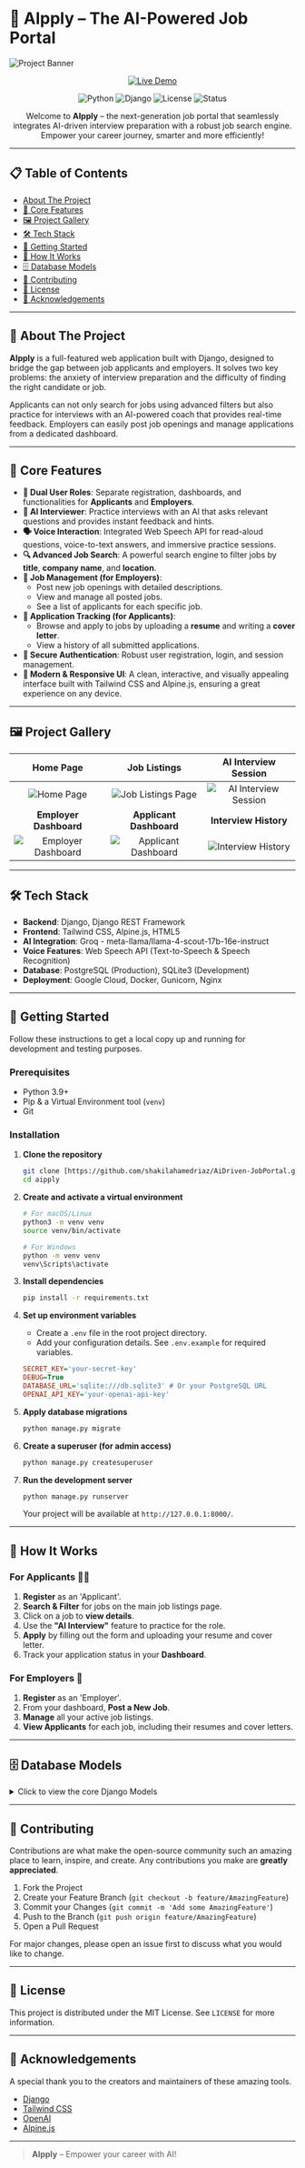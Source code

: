 # 🚀 AIpply – The AI-Powered Job Portal

![Project Banner](image/homepage.jpg)
<p align="center">
  <a href="http://34.170.252.94/" target="_blank">
    <img src="https://img.shields.io/badge/Live_Demo-Visit_Site-brightgreen?style=for-the-badge&logo=google-cloud" alt="Live Demo">
  </a>
</p>

<p align="center">
  <img alt="Python" src="https://img.shields.io/badge/python-3.9+-blue.svg">
  <img alt="Django" src="https://img.shields.io/badge/django-4.x-green.svg">
  <img alt="License" src="https://img.shields.io/badge/License-MIT-yellow.svg">
  <img alt="Status" src="https://img.shields.io/badge/status-active-brightgreen">
</p>

<p align="center">
  Welcome to <b>AIpply</b> – the next-generation job portal that seamlessly integrates AI-driven interview preparation with a robust job search engine. Empower your career journey, smarter and more efficiently!
</p>

---

## 📋 Table of Contents

- [About The Project](#-about-the-project)
- [🌟 Core Features](#-core-features)
- [🖼️ Project Gallery](#-project-gallery)
- [🛠️ Tech Stack](#-tech-stack)
- [🚦 Getting Started](#-getting-started)
- [📝 How It Works](#-how-it-works)
- [🗄️ Database Models](#-database-models)
- [🤝 Contributing](#-contributing)
- [📄 License](#-license)
- [🙌 Acknowledgements](#-acknowledgements)

---

## 🎯 About The Project

**AIpply** is a full-featured web application built with Django, designed to bridge the gap between job applicants and employers. It solves two key problems: the anxiety of interview preparation and the difficulty of finding the right candidate or job.

Applicants can not only search for jobs using advanced filters but also practice for interviews with an AI-powered coach that provides real-time feedback. Employers can easily post job openings and manage applications from a dedicated dashboard.

---

## 🌟 Core Features

- **👥 Dual User Roles**: Separate registration, dashboards, and functionalities for **Applicants** and **Employers**.
- **🤖 AI Interviewer**: Practice interviews with an AI that asks relevant questions and provides instant feedback and hints.
- **🗣️ Voice Interaction**: Integrated Web Speech API for read-aloud questions, voice-to-text answers, and immersive practice sessions.
- **🔍 Advanced Job Search**: A powerful search engine to filter jobs by **title**, **company name**, and **location**.
- **💼 Job Management (for Employers)**:
  - Post new job openings with detailed descriptions.
  - View and manage all posted jobs.
  - See a list of applicants for each specific job.
- **📄 Application Tracking (for Applicants)**:
  - Browse and apply to jobs by uploading a **resume** and writing a **cover letter**.
  - View a history of all submitted applications.
- **🔐 Secure Authentication**: Robust user registration, login, and session management.
- **📱 Modern & Responsive UI**: A clean, interactive, and visually appealing interface built with Tailwind CSS and Alpine.js, ensuring a great experience on any device.

---

## 🖼️ Project Gallery

| Home Page | Job Listings | AI Interview Session |
| :---: | :---: | :---: |
| ![Home Page](image/homepage.jpg) | ![Job Listings Page](image/homepage2.jpg) | ![AI Interview Session](image/interviewsession.jpg) |
| **Employer Dashboard** | **Applicant Dashboard** | **Interview History** |
| ![Employer Dashboard](image/employeedashboard.jpg) | ![Applicant Dashboard](image/applicantdashboard.jpg) | ![Interview History](image/interviewhistory.jpg) |


---

## 🛠️ Tech Stack

- **Backend**: Django, Django REST Framework
- **Frontend**: Tailwind CSS, Alpine.js, HTML5
- **AI Integration**: Groq - meta-llama/llama-4-scout-17b-16e-instruct
- **Voice Features**: Web Speech API (Text-to-Speech & Speech Recognition)
- **Database**: PostgreSQL (Production), SQLite3 (Development)
- **Deployment**: Google Cloud, Docker, Gunicorn, Nginx

---

## 🚦 Getting Started

Follow these instructions to get a local copy up and running for development and testing purposes.

### Prerequisites

- Python 3.9+
- Pip & a Virtual Environment tool (`venv`)
- Git

### Installation

1.  **Clone the repository**
    ```bash
    git clone [https://github.com/shakilahamedriaz/AiDriven-JobPortal.git)
    cd aipply
    ```

2.  **Create and activate a virtual environment**
    ```bash
    # For macOS/Linux
    python3 -m venv venv
    source venv/bin/activate

    # For Windows
    python -m venv venv
    venv\Scripts\activate
    ```

3.  **Install dependencies**
    ```bash
    pip install -r requirements.txt
    ```

4.  **Set up environment variables**
    - Create a `.env` file in the root project directory.
    - Add your configuration details. See `.env.example` for required variables.
    ```ini
    SECRET_KEY='your-secret-key'
    DEBUG=True
    DATABASE_URL='sqlite:///db.sqlite3' # Or your PostgreSQL URL
    OPENAI_API_KEY='your-openai-api-key'
    ```

5.  **Apply database migrations**
    ```bash
    python manage.py migrate
    ```

6.  **Create a superuser (for admin access)**
    ```bash
    python manage.py createsuperuser
    ```

7.  **Run the development server**
    ```bash
    python manage.py runserver
    ```
    Your project will be available at `http://127.0.0.1:8000/`.

---

## 📝 How It Works

### For Applicants 🧑‍💻
1.  **Register** as an 'Applicant'.
2.  **Search & Filter** for jobs on the main job listings page.
3.  Click on a job to **view details**.
4.  Use the **"AI Interview"** feature to practice for the role.
5.  **Apply** by filling out the form and uploading your resume and cover letter.
6.  Track your application status in your **Dashboard**.

### For Employers 🏢
1.  **Register** as an 'Employer'.
2.  From your dashboard, **Post a New Job**.
3.  **Manage** all your active job listings.
4.  **View Applicants** for each job, including their resumes and cover letters.

---

## 🗄️ Database Models

<details>
<summary>Click to view the core Django Models</summary>

### `Job` Model
Stores all the information related to a job posting.

| Field | Type | Description |
| :--- | :--- | :--- |
| `title` | CharField | The title of the job (e.g., "Software Engineer"). |
| `company_name` | CharField | The name of the company hiring. |
| `location` | CharField | The physical location for the job. |
| `description` | TextField | A detailed description of the role and responsibilities. |
| `posted_by` | ForeignKey | A link to the `Employer` (User) who posted the job. |
| `created_at` | DateTimeField | Timestamp when the job was posted. |

### `Application` Model
Stores a record of each application submitted by a user.

| Field | Type | Description |
| :--- | :--- | :--- |
| `job` | ForeignKey | A link to the `Job` being applied for. |
| `applicant` | ForeignKey | A link to the `Applicant` (User) who applied. |
| `resume` | FileField | The uploaded resume file. |
| `cover_letter`| TextField | The text of the applicant's cover letter. |
| `applied_at` | DateTimeField | Timestamp when the application was submitted. |

</details>

---

## 🤝 Contributing

Contributions are what make the open-source community such an amazing place to learn, inspire, and create. Any contributions you make are **greatly appreciated**.

1.  Fork the Project
2.  Create your Feature Branch (`git checkout -b feature/AmazingFeature`)
3.  Commit your Changes (`git commit -m 'Add some AmazingFeature'`)
4.  Push to the Branch (`git push origin feature/AmazingFeature`)
5.  Open a Pull Request

For major changes, please open an issue first to discuss what you would like to change.

---

## 📄 License

This project is distributed under the MIT License. See `LICENSE` for more information.

---

## 🙌 Acknowledgements

A special thank you to the creators and maintainers of these amazing tools.

- [Django](https://www.djangoproject.com/)
- [Tailwind CSS](https://tailwindcss.com/)
- [OpenAI](https://openai.com/)
- [Alpine.js](https://alpinejs.dev/)

---

> **AIpply** – Empower your career with AI!
